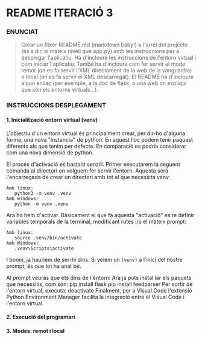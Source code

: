 # README ITERACIÓ 3
### ENUNCIAT
> Crear un fitxer README.md (markdown baby!) a l'arrel del projecte (és a dir, al mateix nivell que app.py) amb les instruccions per a desplegar l'aplicatiu. Ha d'incloure les instruccions de l'entorn virtual i com iniciar l'aplicatiu. També ha d'incloure com fer servir el mode remot (on es fa servir l'XML directament de la web de la vanguardia) o local (on es fa servir el XML descarregat). El README ha d'incloure algun enllaç (per exemple, a la doc de flask, o una web on expliqui que són els entorns virtuals...).

### INSTRUCCIONS DESPLEGAMENT

#### 1. Inicialització entorn virtual (venv)

L'objectiu d'un entorn virtual és principalment crear, per dir-ho d'alguna forma, una nova "instancia" de python. En aquest lloc podem tenir paquest diferents als que tenim per defecte. En comparació es podría considerar com una nova dimensió de python.

El procés d'activació es bastant senzill. Primer executarem la seguent comanda al directori on volguem fer servir l'entorn. Aquesta será l'encarregada de crear un directori amb tot el que necessita venv: 
```
Amb linux:
   python3 -m venv .venv
Amb windows:
   python -m venv .venv
```

Ara ho hem d'activar. Bàsicament el que fa aquesta "activació" es re definir variables temporals de la terminal, modificant rutes i/o el mateix prompt:
```
Amb linux:
   source .venv/bin/activate
Amb Windows:
   .venv\Scripts\activate
```

I boom, ja hauriem de ser-hi dins. Si veiem un `(venv)` a l'inici del nostre prompt, és que tot ha anat bé.

Al prompt veuràs que ets dins de l'entorn:
Ara ja pots instal·lar els paquets que necessitis, com són:
	pip install flask
	pip install feedparser
Per sortir de l'entorn virtual, executa:
	deactivate
Finalment, per a Visual Code l'extensió Python Environment Manager facilita la integració entre el Visual Code i l'entorn virtual.

#### 2. Execució del programari

#### 3. Modes: remot i local
